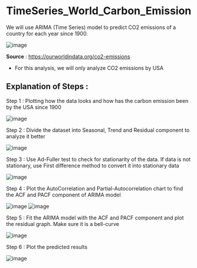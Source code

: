 # TimeSeries_World_Carbon_Emission
We will use ARIMA (Time Series) model to predict CO2 emissions of a country for each year since 1900.

![image](https://github.com/SrijanDeo-DA-DS/TimeSeries_World_Carbon_Emission/assets/88278620/c4ba19a8-33f4-44f6-976d-9abe717a92da)


__Source__ : https://ourworldindata.org/co2-emissions

* For this analysis, we will only analyze CO2 emissions by USA

## Explanation of Steps : 

Step 1 : Plotting how the data looks and how has the carbon emission been by the USA since 1900

![image](https://github.com/SrijanDeo-DA-DS/TimeSeries_World_Carbon_Emission/assets/88278620/5cc085d1-b543-4889-b69d-8e5a81742737)

Step 2 : Divide the dataset into Seasonal, Trend and Residual component to analyze it better

![image](https://github.com/SrijanDeo-DA-DS/TimeSeries_World_Carbon_Emission/assets/88278620/5de8fe17-0e26-4561-be87-4ed3261d5e49)

Step 3 : Use Ad-Fuller test to check for stationarity of the data. If data is not stationary, use First difference method to convert it into stationary data

![image](https://github.com/SrijanDeo-DA-DS/TimeSeries_World_Carbon_Emission/assets/88278620/dde31645-1609-4136-894b-31f624054be9)

Step 4 : Plot the AutoCorrelation and Partial-Autocorrelation chart to find the ACF and PACF component of ARIMA model

![image](https://github.com/SrijanDeo-DA-DS/TimeSeries_World_Carbon_Emission/assets/88278620/7143302d-8cb1-40c0-ac9b-6ad85223f705)
![image](https://github.com/SrijanDeo-DA-DS/TimeSeries_World_Carbon_Emission/assets/88278620/c08ad15d-bedb-412b-99fb-73ec328795d9)

Step 5 : Fit the ARIMA model with the ACF and PACF component and plot the residual graph. Make sure it is a bell-curve

![image](https://github.com/SrijanDeo-DA-DS/TimeSeries_World_Carbon_Emission/assets/88278620/10ce6716-68dd-4f63-bcbc-ddc264c09eb6)

Step 6 : Plot the predicted results

![image](https://github.com/SrijanDeo-DA-DS/TimeSeries_World_Carbon_Emission/assets/88278620/85d6dadd-e8f3-4545-ac33-0d05b491b778)



